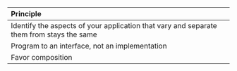 |Principle|
|:---|
|Identify the aspects of your application that vary and separate them from stays the same|
|Program to an interface, not an implementation|
|Favor composition |
<!--stackedit_data:
eyJoaXN0b3J5IjpbMTk2NDQ5MzY0XX0=
-->